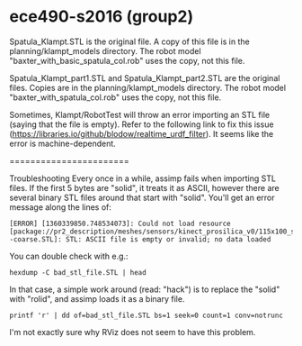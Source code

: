 # ece490-s2016 (group2)

Spatula_Klampt.STL is the original file. A copy of this file is in the planning/klampt_models directory. The robot model "baxter_with_basic_spatula_col.rob" uses the copy, not this file. 

Spatula_Klampt_part1.STL and Spatula_Klampt_part2.STL are the original files. Copies are in the planning/klampt_models directory. The robot model "baxter_with_spatula_col.rob" uses the copy, not this file. 

Sometimes, Klampt/RobotTest will throw an error importing an STL file (saying that the file is empty). Refer to the following link to fix this issue (https://libraries.io/github/blodow/realtime_urdf_filter). It seems like the error is machine-dependent. 

=======================

Troubleshooting
Every once in a while, assimp fails when importing STL files. If the first 5 bytes are "solid", it treats it as ASCII, however there are several binary STL files around that start with "solid". You'll get an error message along the lines of:

    [ERROR] [1360339850.748534073]: Could not load resource [package://pr2_description/meshes/sensors/kinect_prosilica_v0/115x100_swept_back--coarse.STL]: STL: ASCII file is empty or invalid; no data loaded
You can double check with e.g.:

    hexdump -C bad_stl_file.STL | head
In that case, a simple work around (read: "hack") is to replace the "solid" with "rolid", and assimp loads it as a binary file.

    printf 'r' | dd of=bad_stl_file.STL bs=1 seek=0 count=1 conv=notrunc 
I'm not exactly sure why RViz does not seem to have this problem.
